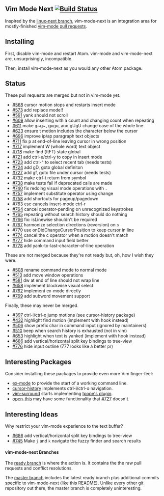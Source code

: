 ## Vim Mode Next [![Build Status](https://travis-ci.org/bronson/vim-mode-next.svg?branch=master)](https://travis-ci.org/bronson/vim-mode-next)

Inspired by the [linux-next branch](https://lwn.net/Articles/289013/), vim-mode-next is
an integration area for mostly-finished [vim-mode pull requests](https://github.com/atom/vim-mode/pulls).


## Installing

First, disable vim-mode and restart Atom.  vim-mode and vim-mode-next are, unsurprisingly, incompatible.

Then, install vim-mode-next as you would any other Atom package.


## Status

These pull requests are merged but not in vim-mode yet.

* [#568](https://github.com/atom/vim-mode/pull/568) cursor motion stops and restarts insert mode
* [#573](https://github.com/atom/vim-mode/pull/573) add replace mode!!
* [#591](https://github.com/atom/vim-mode/pull/591) yank should not scroll
* [#609](https://github.com/atom/vim-mode/pull/609) allow inserting with a count and changing count when repeating
* [#611](https://github.com/atom/vim-mode/pull/611) make g~g~, gugu, and gUgU change case of the whole line
* [#623](https://github.com/atom/vim-mode/pull/623) ensure t motion includes the character below the cursor
* [#696](https://github.com/atom/vim-mode/pull/696) improve ip/ap paragraph text objects
* [#711](https://github.com/atom/vim-mode/pull/711) fix p at end-of-line leaving cursor in wrong position
* [#717](https://github.com/atom/vim-mode/pull/717) implement W (whole word) text object
* [#718](https://github.com/atom/vim-mode/pull/718) make find (ftFT) state global
* [#721](https://github.com/atom/vim-mode/pull/721) add ctrl-e/ctrl-y to copy in insert mode
* [#723](https://github.com/atom/vim-mode/pull/723) add ctrl-^ to select recent tab (needs tests)
* [#724](https://github.com/atom/vim-mode/pull/724) add gD, goto global definiton
* [#727](https://github.com/atom/vim-mode/pull/727) add gf, goto file under cursor (needs tests)
* [#732](https://github.com/atom/vim-mode/pull/732) make ctrl-t return from symbol
* [#738](https://github.com/atom/vim-mode/pull/738) make tests fail if deprecated calls are made
* [#740](https://github.com/atom/vim-mode/pull/740) fix redoing visual mode operations with `.`
* [#757](https://github.com/atom/vim-mode/pull/757) implement substitute operator using change
* [#758](https://github.com/atom/vim-mode/pull/758) add shortcuts for pageup/pagedown
* [#763](https://github.com/atom/vim-mode/pull/763) esc cancels insert-mode ctrl-r
* [#764](https://github.com/atom/vim-mode/pull/764) cancel operator-pending on unrecognized keystrokes
* [#765](https://github.com/atom/vim-mode/pull/765) repeating without search history should do nothing
* [#766](https://github.com/atom/vim-mode/pull/766) fix: isLinewise shouldn't be required
* [#767](https://github.com/atom/vim-mode/pull/767) harmonize selection directions (reversion) on `o`
* [#770](https://github.com/atom/vim-mode/pull/770) use onDidChangeCursorPosition to keep cursor in line
* [#774](https://github.com/atom/vim-mode/pull/774) cancel the c operator when a motion doesn't match
* [#777](https://github.com/atom/vim-mode/pull/777) hide command input field better
* [#778](https://github.com/atom/vim-mode/pull/778) add yank-to-last-character-of-line operation

These are not merged because they're not ready but, oh, how I wish they were.

* [#508](https://github.com/atom/vim-mode/pull/508) rename command mode to normal mode
* [#513](https://github.com/atom/vim-mode/pull/513) add move window operations
* [#581](https://github.com/atom/vim-mode/pull/581) dw at end of line should not wrap line
* [#658](https://github.com/atom/vim-mode/pull/658) implement blockwise visual select
* [#762](https://github.com/atom/vim-mode/pull/762) implement ex-mode directly
* [#769](https://github.com/atom/vim-mode/pull/769) add subword movement support

Finally, these may never be merged.

* [#397](https://github.com/atom/vim-mode/pull/397) ctrl-i/ctrl-o jump motions (see cursor-history package)
* [#432](https://github.com/atom/vim-mode/pull/432) highlight find motion (implement with hook instead)
* [#506](https://github.com/atom/vim-mode/pull/506) show prefix char in command input (ignored by maintainers)
* [#510](https://github.com/atom/vim-mode/pull/510) beep when search history is exhausted (not in vim)
* [#653](https://github.com/atom/vim-mode/pull/653) highlight when text is yanked (implement with hook instead)
* [#686](https://github.com/atom/vim-mode/pull/686) add vertical/horizontal split key bindings to tree-view
* [#776](https://github.com/atom/vim-mode/pull/776) hide input outline (777 looks like a better pr)


## Interesting Packages

Consider installing these packages to provide even more Vim finger-feel:

* [ex-mode](https://atom.io/packages/ex-mode) to provide the start of a working command line.
* [cursor-history](https://atom.io/packages/cursor-history) implements ctrl-i/ctrl-o navigation.
* [vim-surround](https://atom.io/packages/vim-surround) starts implementing
  [tpope's plugin](https://github.com/tpope/vim-surround).
* [open-this](https://atom.io/packages/open-this) may have some functionality that
  [#727](https://github.com/atom/vim-mode/pull/727) doesn't.


## Interesting Ideas

Why restrict your vim-mode experience to the text buffer?

* [#686](https://github.com/atom/vim-mode/pull/686) add vertical/horizontal split key bindings to tree-view
* [#745](https://github.com/atom/vim-mode/pull/745) Make `j` and `k` navigate the fuzzy finder and search results


#### vim-mode-next Branches

The [ready branch](https://github.com/bronson/vim-mode-next/commits/ready)
is where the action is.  It contains the the raw pull requests and
conflict resolutions.

The [master branch](https://github.com/bronson/vim-mode-next/commits/master)
includes the latest ready branch plus additional commits specific to vim-mode-next
(like this README).  Unlike every other git repository out there,
the master branch is completely uninteresting.
